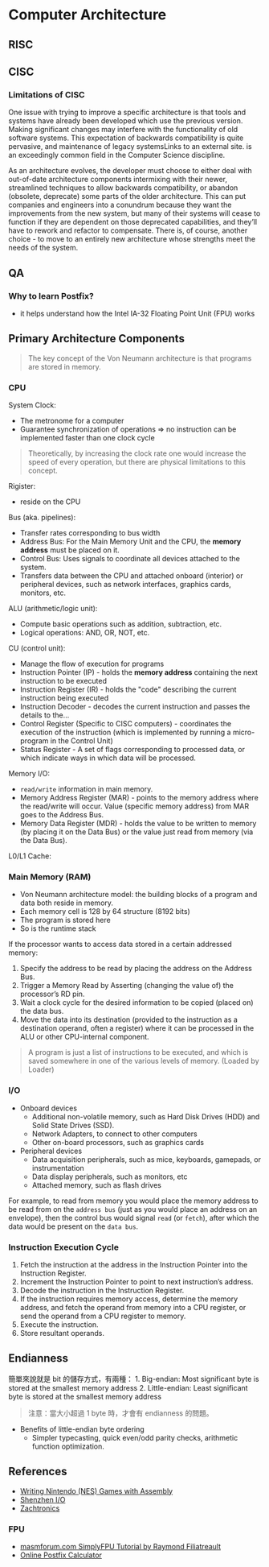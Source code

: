# Computer Architecture

## RISC



## CISC

### Limitations of CISC

One issue with trying to improve a specific architecture is that tools and systems have already been developed which use the previous version.  Making significant changes may interfere with the functionality of old software systems. This expectation of backwards compatibility is quite pervasive, and maintenance of legacy systemsLinks to an external site. is an exceedingly common field in the Computer Science discipline.

As an architecture evolves, the developer must choose to either deal with out-of-date architecture components intermixing with their newer, streamlined techniques to allow backwards compatibility, or abandon (obsolete, deprecate) some parts of the older architecture. This can put companies and engineers into a conundrum because they want the improvements from the new system, but many of their systems will cease to function if they are dependent on those deprecated capabilities, and they’ll have to rework and refactor to compensate. There is, of course, another choice - to move to an entirely new architecture whose strengths meet the needs of the system.

## QA

### Why to learn Postfix?

- it helps understand how the Intel IA-32 Floating Point Unit (FPU) works

## Primary Architecture Components

> The key concept of the Von Neumann architecture is that programs are stored in memory.

### CPU

System Clock:

- The metronome for a computer
- Guarantee synchronization of operations => no instruction can be implemented faster than one clock cycle

> Theoretically, by increasing the clock rate one would increase the speed of every operation, but there are physical limitations to this concept.

Rigister:

- reside on the CPU

Bus (aka. pipelines):

- Transfer rates corresponding to bus width
- Address Bus: For the Main Memory Unit and the CPU, the **memory address** must be placed on it.
- Control Bus: Uses signals to coordinate all devices attached to the system.
- Transfers data between the CPU and attached onboard (interior) or peripheral devices, such as network interfaces, graphics cards, monitors, etc.

ALU (arithmetic/logic unit):

- Compute basic operations such as addition, subtraction, etc.
- Logical operations: AND, OR, NOT, etc.

CU (control unit):

- Manage the flow of execution for programs
- Instruction Pointer (IP) - holds the **memory address** containing the next instruction to be executed
- Instruction Register (IR) - holds the "code" describing the current instruction being executed
- Instruction Decoder - decodes the current instruction and passes the details to the…
- Control Register (Specific to CISC computers) - coordinates the execution of the instruction (which is implemented by running a micro-program in the Control Unit)
- Status Register - A set of flags corresponding to processed data, or which indicate ways in which data will be processed.

Memory I/O:

- `read/write` information in main memory.
- Memory Address Register (MAR) - points to the memory address where the read/write will occur. Value (specific memory address) from MAR goes to the Address Bus.
- Memory Data Register (MDR) - holds the value to be written to memory (by placing it on the Data Bus) or the value just read from memory (via the Data Bus).

L0/L1 Cache:

### Main Memory (RAM)

- Von Neumann architecture model: the building blocks of a program and data both reside in memory. 
- Each memory cell is 128 by 64 structure (8192 bits)
- The program is stored here
- So is the runtime stack

If the processor wants to access data stored in a certain addressed memory: 

1. Specify the address to be read by placing the address on the Address Bus.
2. Trigger a Memory Read by Asserting (changing the value of) the processor’s RD pin.
3. Wait a clock cycle for the desired information to be copied (placed on) the data bus.
4. Move the data into its destination (provided to the instruction as a destination operand, often a register) where it can be processed in the ALU or other CPU-internal component.

> A program is just a list of instructions to be executed, and which is saved somewhere in one of the various levels of memory. (Loaded by Loader)

### I/O

- Onboard devices
    - Additional non-volatile memory, such as Hard Disk Drives (HDD) and Solid State Drives (SSD).
    - Network Adapters, to connect to other computers
    - Other on-board processors, such as graphics cards
- Peripheral devices
    - Data acquisition peripherals, such as mice, keyboards, gamepads, or instrumentation
    - Data display peripherals, such as monitors, etc
    - Attached memory, such as flash drives

For example, to read from memory you would place the memory address to be read from on the `address bus` (just as you would place an address on an envelope), then the control bus would signal `read` (or `fetch`), after which the data would be present on the `data bus`.


### Instruction Execution Cycle

1. Fetch the instruction at the address in the Instruction Pointer into the Instruction Register.
2. Increment the Instruction Pointer to point to next instruction’s address.
3. Decode the instruction in the Instruction Register.
4. If the instruction requires memory access, determine the memory address, and fetch the operand from memory into a CPU register, or send the operand from a CPU register to memory.
5. Execute the instruction.
6. Store resultant operands.

## Endianness

簡單來說就是 bit 的儲存方式，有兩種：
    1. Big-endian: Most significant byte is stored at the smallest memory address
    2. Little-endian: Least significant byte is stored at the smallest memory address

> 注意：當大小超過 1 byte 時，才會有 endianness 的問題。

- Benefits of little-endian byte ordering
    - Simpler typecasting, quick even/odd parity checks, arithmetic function optimization.

## References

- [Writing Nintendo (NES) Games with Assembly](https://media.oregonstate.edu/media/t/0_av1m2m6j)
- [Shenzhen I/O](https://www.zachtronics.com/shenzhen-io/)
- [Zachtronics](https://www.zachtronics.com/)

### FPU

- [masmforum.com SimplyFPU Tutorial by Raymond Filiatreault](https://www.website.masmforum.com/tutorials/fptute/)
- [Online Postfix Calculator](https://devonsmith.github.io/cs460/hw2/demo/)